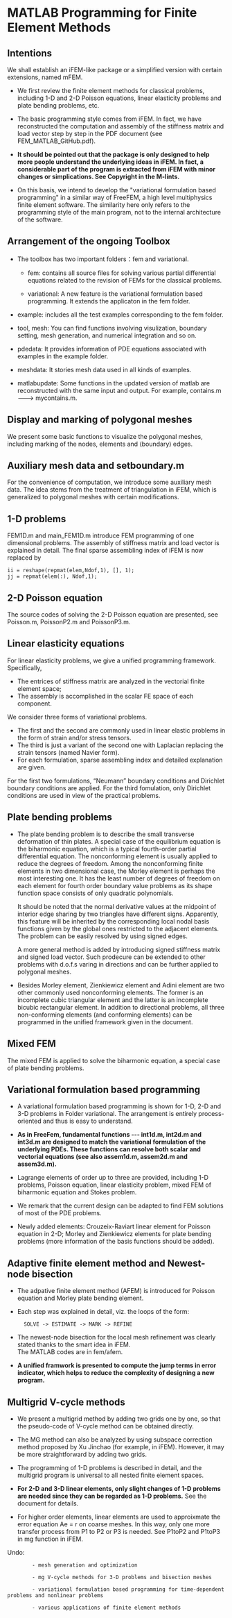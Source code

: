 # MATLAB Programming for Finite Element Methods

## Intentions

We shall establish an iFEM-like package or a simplified version with certain extensions, named mFEM. 

- We first review the finite element methods for classical problems, including 1-D and 2-D Poisson equations, linear elasticity problems and plate bending problems, etc. 

- The basic programming style comes from iFEM. In fact, we have reconstructed the computation and assembly of the stiffness matrix and load vector step by step in the PDF document (see FEM_MATLAB_GitHub.pdf). 

-  
  **It should be pointed out that the package is only designed to help more people understand the underlying ideas in iFEM.
   In fact, a considerable part of the program is extracted from iFEM with minor changes or simplications. See Copyright in the M-lints.**

- On this basis, we intend to develop the "variational formulation based programming"  in a similar way of FreeFEM, a high level multiphysics finite element software. The similarity here only refers to the programming style of the main program, not to the internal architecture of the software.


## Arrangement of the ongoing Toolbox 

- The toolbox has two important folders：fem and variational.

  - fem: contains all source files for solving various partial differential equations related to the revision of FEMs for the classical problems. 
    
  - variational: A new feature is the variational formulation based programming. It extends the applicaton in the fem folder.

- example: includes all the test examples corresponding to the fem folder.

- tool, mesh: You can find functions involving visulization, boundary setting, mesh generation, and numerical integration and so on.

- pdedata: It provides information of PDE equations associated with examples in the example folder. 

- meshdata: It stories mesh data used in all kinds of examples.

- matlabupdate: Some functions in the updated version of matlab are reconstructed with the same input and output. For example, contains.m ---> mycontains.m.

## Display and marking of polygonal meshes

We present some basic functions to visualize the polygonal meshes, including marking of the nodes, elements and (boundary) edges.

## Auxiliary mesh data and setboundary.m

For the convenience of computation, we introduce some auxiliary mesh data. The idea stems from the treatment of triangulation in iFEM, which is generalized to polygonal meshes with certain modifications.  

## 1-D problems

FEM1D.m and main_FEM1D.m introduce FEM programming of one dimensional problems. The assembly of stiffness matrix and load vector is explained in detail. 
The final sparse assembling index of iFEM is now replaced by 
```
ii = reshape(repmat(elem,Ndof,1), [], 1);
jj = repmat(elem(:), Ndof,1);
```

## 2-D Poisson equation
The source codes of solving the 2-D Poisson equation are presented, see Poisson.m, PoissonP2.m and PoissonP3.m.

## Linear elasticity equations

For linear elasticity problems, we give a unified programming framework. Specifically, 
- The entrices of stiffness matrix are analyzed in the vectorial finite element space;
- The assembly is accomplished in the scalar FE space of each component.

We consider three forms of variational problems. 
  - The first and the second are commonly used in linear elastic problems in the form of strain and/or stress tensors. 
  - The third is just a variant of the second one with Laplacian replacing the strain tensors (named Navier form).
  - For each formulation, sparse assembling index and detailed explanation are given.

For the first two formulations,  “Neumann”  boundary conditions and Dirichlet boundary conditions are applied. 
For the third fomulation, only Dirichlet conditions are used in view of the practical problems.

## Plate bending problems

- The plate bending problem is to describe the small transverse deformation of thin plates. A special case of the equilibrium equation is the biharmonic equation, which is a typical fourth-order partial differential equation. The nonconforming element is usually applied to reduce the degrees of freedom. Among the nonconforming finite elements in two dimensional case, the Morley element is perhaps the most interesting one. It has the least number of degrees of freedom on each element for fourth order boundary value problems as its shape function space consists of only quadratic polynomials.

    It should be noted that the normal derivative values at the midpoint of interior edge sharing by two triangles have different signs. Apparently, this feature will be inherited by the corresponding local nodal basis functions given by the global ones restricted to the adjacent elements. The problem can be easily resolved by using signed edges.
    
    A more general method is added by introducing signed stiffness matrix and signed load vector. Such prodecure can be extended to other problems with d.o.f.s varing in directions and can be further applied to polygonal meshes.
	
- Besides Morley element, Zienkiewicz element and Adini element are two other commonly used nonconforming elements. 
  The former is an incomplete cubic triangular element and the latter is an incomplete bicubic rectangular element.
  In addition to directional problems, all three non-conforming elements (and conforming elements) can be programmed in the unified framework given in the document.

## Mixed FEM
  
   The mixed FEM is applied to solve the biharmonic equation, a special case of plate bending problems.
   

## Variational formulation based programming

  - A variational formulation based programming is shown for 1-D, 2-D and 3-D problems in Folder variational. The arrangement is entirely  process-oriented and thus is easy to understand. 
  
  - **As in FreeFem, fundamental functions --- int1d.m, int2d.m and int3d.m are designed to match the variational formulation of the underlying PDEs. These functions can resolve both scalar and vectorial equations (see also assem1d.m, assem2d.m and assem3d.m).**
  
  - Lagrange elements of order up to three are provided, including 1-D problems, Poisson equation, linear elasticity problem, mixed FEM of biharmonic equation and Stokes problem. 
  
  - We remark that the current design can be adapted to find FEM solutions of most of the PDE problems.
  
  - Newly added elements: Crouzeix-Raviart linear element for Poisson equation in 2-D;  Morley and Zienkiewicz elements for plate bending problems (more information of the basis functions should be added).

  
## Adaptive finite element method and Newest-node bisection

   - The adpative finite element method (AFEM) is introduced for Poisson equation and Morley plate bending element.  
   
   - Each step was explained in detail, viz. the loops of the form: 

           SOLVE -> ESTIMATE -> MARK -> REFINE

   - The newest-node bisection for the local mesh refinement was clearly stated thanks to the smart idea in iFEM.  
The MATLAB codes are in fem/afem. 

   - **A unified framwork is presented to compute the jump terms in error indicator, which helps to reduce the complexity of designing a new program.** 

## Multigrid V-cycle methods

  - We present a multigrid method by adding two grids one by one, so that the pseudo-code of V-cycle method can be obtained directly.
  
  - The MG method can also be analyzed by using subspace correction method proposed by Xu Jinchao (for example, in iFEM). 
    However, it may be more straightforward by adding two grids.

  - The programming of 1-D problems is described in detail, and the multigrid program is universal to all nested finite element spaces.
  
  - **For 2-D and 3-D linear elements, only slight changes of 1-D problems are needed since they can be regarded as 1-D problems.**
    See the document for details.
    
  - For higher order elements, linear elements are used to approixmate the error equation Ae = r on coarse meshes. In this way, only one more transfer process from P1 to P2 or P3 is needed. See P1toP2 and P1toP3 in mg function in iFEM.
  


Undo: 

	   
            - mesh generation and optimization  
           
	        - mg V-cycle methods for 3-D problems and bisection meshes 
  
            - variational formulation based programming for time-dependent problems and nonlinear problems

            - various applications of finite element methods
	    
	    
	 
